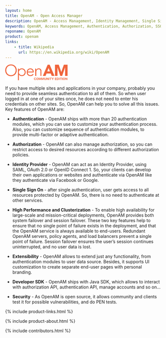 ```yaml
---
layout: home
title: OpenAM - Open Access Manager
description: OpenAM - Access Management, Identity Management, Single Sign On and Identity Provider Solution to protect your sites.
keywords: OpenAM, Access Management, Authentication, Authorization, SSO, Single Sign On, Identity Provider, Open Identity Platform
reponame: OpenAM
product: openam
links: 
    - title: Wikipedia
      url: https://en.wikipedia.org/wiki/OpenAM
---
```


<div class="container text-center mb-4">
    <a target="_blank" href="https://github.com/OpenIdentityPlatform/OpenAM">
        <img src="/assets/img/openam-logo.png" width="40%" alt="OpenAM Logo"/>
    </a>
</div>

If you have multiple sites and applications in your company, probably you need to provide seamless authentication to all of them. So when user logged in at one of your sites once, he does not need to enter his credentials on other sites.
So, OpenAM can help you to solve all this issues. Key features of OpenAM are:

* **Authentication**  - OpenAM ships with more than 20 authentication modules, which you can use to customize your authentication process. Also, you can customize sequence of authentication modules, to provide multi-factor or adaptive authentication.

* **Authorization** - OpenAM can also manage authorization, so you can restrict access to desired resources according to different authorization policies.

* **Identity Provider** - OpenAM can act as an Identity Provider, using SAML, OAuth 2.0 or OpenID Connect 1. So, your clients can develop their own applications or websites and authenticate via OpenAM like they authenticate via Facebook or Google.

* **Single Sign On** - after single authentication, user gets access to all resources protected by OpenAM. So, there is no need to authenticate at other services.

* **High Performance and Clusterization** - To enable high availability for large-scale and mission-critical deployments, OpenAM provides both system failover and session failover. These two key features help to ensure that no single point of failure exists in the deployment, and that the OpenAM service is always available to end-users. Redundant OpenAM servers, policy agents, and load balancers prevent a single point of failure. Session failover ensures the user’s session continues uninterrupted, and no user data is lost.

* **Extensibility** - OpenAM allows to extend just any functionality, from authentication modules to user data source. Besides, it supports UI customization to create separate end-user pages with personal branding.

* **Developer SDK** - OpenAM ships with Java SDK, which allows to interact with authorization API, authentication API, manage accounts and so on...


* **Security** - As OpenAM is open source, it allows community and clients test it for possible vulnerabilities, and do PEN tests.

 {% include product-links.html %}

 {% include product-about.html %}

 {% include contributors.html %}


